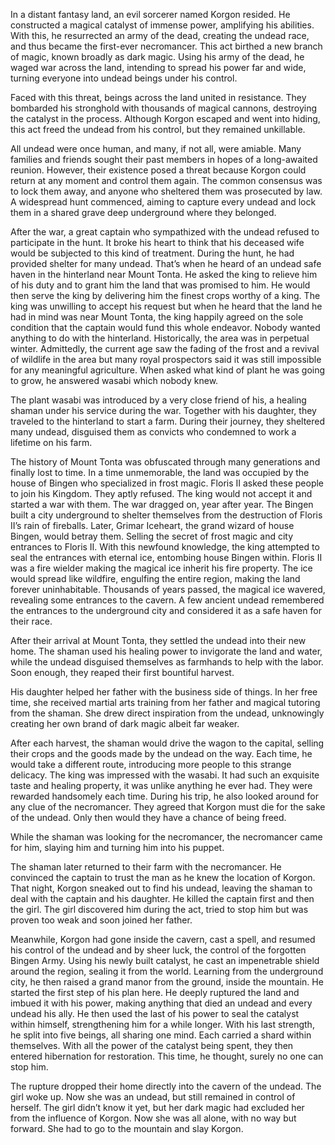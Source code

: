 In a distant fantasy land, an evil sorcerer named Korgon resided. He constructed a magical catalyst of immense power, amplifying his abilities. With this, he resurrected an army of the dead, creating the undead race, and thus became the first-ever necromancer. This act birthed a new branch of magic, known broadly as dark magic. Using his army of the dead, he waged war across the land, intending to spread his power far and wide, turning everyone into undead beings under his control.

Faced with this threat, beings across the land united in resistance. They bombarded his stronghold with thousands of magical cannons, destroying the catalyst in the process. Although Korgon escaped and went into hiding, this act freed the undead from his control, but they remained unkillable.

All undead were once human, and many, if not all, were amiable. Many families and friends sought their past members in hopes of a long-awaited reunion. However, their existence posed a threat because Korgon could return at any moment and control them again. The common consensus was to lock them away, and anyone who sheltered them was prosecuted by law. A widespread hunt commenced, aiming to capture every undead and lock them in a shared grave deep underground where they belonged.

After the war, a great captain who sympathized with the undead refused to participate in the hunt. It broke his heart to think that his deceased wife would be subjected to this kind of treatment. During the hunt, he had provided shelter for many undead. That’s when he heard of an undead safe haven in the hinterland near Mount Tonta. He asked the king to relieve him of his duty and to grant him the land that was promised to him. He would then serve the king by delivering him the finest crops worthy of a king. The king was unwilling to accept his request but when he heard that the land he had in mind was near Mount Tonta, the king happily agreed on the sole condition that the captain would fund this whole endeavor. Nobody wanted anything to do with the hinterland. Historically, the area was in perpetual winter. Admittedly, the current age saw the fading of the frost and a revival of wildlife in the area but many royal prospectors said it was still impossible for any meaningful agriculture. When asked what kind of plant he was going to grow, he answered wasabi which nobody knew.

The plant wasabi was introduced by a very close friend of his, a healing shaman under his service during the war. Together with his daughter, they traveled to the hinterland to start a farm. During their journey, they sheltered many undead, disguised them as convicts who condemned to work a lifetime on his farm.

The history of Mount Tonta was obfuscated through many generations and finally lost to time. In a time unmemorable, the land was occupied by the house of Bingen who specialized in frost magic. Floris II asked these people to join his Kingdom. They aptly refused. The king would not accept it and started a war with them. The war dragged on, year after year. The Bingen built a city underground to shelter themselves from the destruction of Floris II’s rain of fireballs. Later, Grimar Iceheart, the grand wizard of house Bingen, would betray them. Selling the secret of frost magic and city entrances to Floris II. With this newfound knowledge, the king attempted to seal the entrances with eternal ice, entombing house Bingen within. Floris II was a fire wielder making the magical ice inherit his fire property. The ice would spread like wildfire, engulfing the entire region, making the land forever uninhabitable. Thousands of years passed, the magical ice wavered, revealing some entrances to the cavern. A few ancient undead remembered the entrances to the underground city and considered it as a safe haven for their race.

After their arrival at Mount Tonta, they settled the undead into their new home. The shaman used his healing power to invigorate the land and water, while the undead disguised themselves as farmhands to help with the labor. Soon enough, they reaped their first bountiful harvest.

His daughter helped her father with the business side of things. In her free time, she received martial arts training from her father and magical tutoring from the shaman. She drew direct inspiration from the undead, unknowingly creating her own brand of dark magic albeit far weaker.

After each harvest, the shaman would drive the wagon to the capital, selling their crops and the goods made by the undead on the way. Each time, he would take a different route, introducing more people to this strange delicacy. The king was impressed with the wasabi. It had such an exquisite taste and healing property, it was unlike anything he ever had. They were rewarded handsomely each time. During his trip, he also looked around for any clue of the necromancer. They agreed that Korgon must die for the sake of the undead. Only then would they have a chance of being freed.

While the shaman was looking for the necromancer, the necromancer came for him, slaying him and turning him into his puppet.

The shaman later returned to their farm with the necromancer. He convinced the captain to trust the man as he knew the location of Korgon. That night, Korgon sneaked out to find his undead, leaving the shaman to deal with the captain and his daughter. He killed the captain first and then the girl. The girl discovered him during the act, tried to stop him but was proven too weak and soon joined her father.

Meanwhile, Korgon had gone inside the cavern, cast a spell, and resumed his control of the undead and by sheer luck, the control of the forgotten Bingen Army. Using his newly built catalyst, he cast an impenetrable shield around the region, sealing it from the world. Learning from the underground city, he then raised a grand manor from the ground, inside the mountain. He started the first step of his plan here. He deeply ruptured the land and imbued it with his power, making anything that died an undead and every undead his ally. He then used the last of his power to seal the catalyst within himself, strengthening him for a while longer. With his last strength, he split into five beings, all sharing one mind. Each carried a shard within themselves. With all the power of the catalyst being spent, they then entered hibernation for restoration. This time, he thought, surely no one can stop him.

The rupture dropped their home directly into the cavern of the undead. The girl woke up. Now she was an undead, but still remained in control of herself. The girl didn’t know it yet, but her dark magic had excluded her from the influence of Korgon. Now she was all alone, with no way but forward. She had to go to the mountain and slay Korgon.